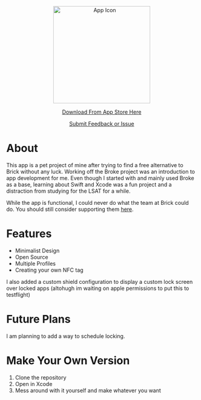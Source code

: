<p align="center">
  <img width="256" alt="App Icon" src="https://github.com/user-attachments/assets/1d05d4f2-48de-48ff-b3f2-2143cd48e11c" />
</p>

<p align="center">
  <a href="https://apps.apple.com/ca/app/locked/id6747144848">Download From App Store Here</a>
</p>

<p align="center">
  <a href="https://github.com/BuckDenver/Locked/issues">Submit Feedback or Issue</a>
</p>

# About

This app is a pet project of mine after trying to find a free alternative to Brick without any luck. Working off the Broke project was an introduction to app development for me. Even though I started with and mainly used Broke as a base, learning about Swift and Xcode was a fun project and a distraction from studying for the LSAT for a while.

While the app is functional, I could never do what the team at Brick could do. You should still consider supporting them [here](https://getbrick.app/shop).

# Features

- Minimalist Design  
- Open Source  
- Multiple Profiles  
- Creating your own NFC tag  

I also added a custom shield configuration to display a custom lock screen over locked apps (altohugh im waiting on apple permissions to put this to testflight)

# Future Plans

I am planning to add a way to schedule locking.

# Make Your Own Version

1. Clone the repository  
2. Open in Xcode  
3. Mess around with it yourself and make whatever you want
